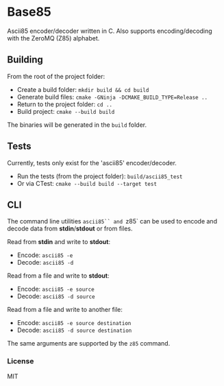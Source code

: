 # Base85

Ascii85 encoder/decoder written in C. Also supports encoding/decoding with the
ZeroMQ (Z85) alphabet.

## Building

From the root of the project folder:

  - Create a build folder: `mkdir build && cd build`
  - Generate build files: `cmake -GNinja -DCMAKE_BUILD_TYPE=Release ..`
  - Return to the project folder: `cd ..`
  - Build project: `cmake --build build`

The binaries will be generated in the `build` folder.

## Tests

Currently, tests only exist for the 'ascii85' encoder/decoder.

  - Run the tests (from the project folder): `build/ascii85_test`
  - Or via CTest: `cmake --build build --target test`

## CLI

The command line utilities `ascii85`` and `z85` can be used to encode and
decode data from **stdin**/**stdout** or from files.

Read from **stdin** and write to **stdout**:
  - Encode: `ascii85 -e`
  - Decode: `ascii85 -d`

Read from a file and write to **stdout**:
  - Encode: `ascii85 -e source`
  - Decode: `ascii85 -d source`

Read from a file and write to another file:
  - Encode: `ascii85 -e source destination`
  - Decode: `ascii85 -d source destination`

The same arguments are supported by the `z85` command.

### License

MIT

